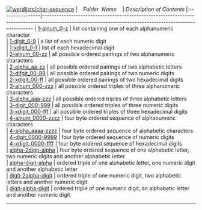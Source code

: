 [![werdlists/char-sequence](https://img.shields.io/badge/werdlists-char-sequence-purple.svg?logo=github&style=popout&longCache=true)](# "werdlists/char-sequence")
|&nbsp;&nbsp;&nbsp;&nbsp;_Folder&nbsp;&nbsp;Name_&nbsp;&nbsp;&nbsp;&nbsp;| _Description of Contents_
|:----------------|--------------------------------------------------------------------------------------------------------------------------------------------------------
| [1-alnum_0-z](1-alnum_0-z.txt) | list containing one of each alphanumeric character  
| [1-digit_0-9](1-digit_0-9.txt) | a list of each numeric digit  
| [1-xdigit_0-f](1-xdigit_0-f.txt) | list of each hexadecimal digit  
| [2-alnum_00-zz](2-alnum_00-zz.txt) | all possible ordered pairings of two alphanumeric characters  
| [2-alpha_aa-zz](2-alpha_aa-zz.txt) | all possible ordered pairings of two alphabetic letters  
| [2-difgit_00-99](2-digit_00-99.txt) | all possible ordered pairings of two numeric digits  
| [2-xdigit_00-ff](2-xdigit_00-ff.txt) | all possible ordered pairings of two hexadecimal digits  
| [3-alnum_000-zzz](3-alnum_000-zzz.txt) | all possible ordered triples of three alphanumeric characters  
| [3-alpha_aaa-zzz](3-alpha_aaa-zzz.txt) | all possible ordered triples of three alphabetic letters  
| [3-digit_000-999](3-digit_000-999.txt) | all possible ordered triples of three numeric digits  
| [3-xdigit_000-fff](3-xdigit_000-fff.txt) | all possible ordered triples of three hexadecimal digits  
| [4-alnum_0000-zzzz](4-alnum_0000-zzzz.txt) | four byte ordered sequence of alphanumeric characters  
| [4-alpha_aaaa-zzzz](4-alpha_aaaa-zzzz.txt) | four byte ordered sequence of alphabetic characters  
| [4-digit_0000-9999](4-digit_0000-9999.txt) | four byte ordered sequence of numeric digits  
| [4-xdigit_0000-ffff](4-xdigit_0000-ffff.txt) | four byte ordered sequence of hexadecimal digits  
| [alpha-2digit-alpha](alpha-2digit-alpha.txt) | four byte ordered sequence of one alphabetic letter, two numeric digits and another alphabetic letter  
| [alpha-digit-alpha](alpha-digit-alpha.txt) | ordered triple of one alphabetic letter, one numeric digit and another alphabetic letter  
| [digit-2alpha-digit](digit-2alpha-digit.txt) | ordered triple of one numeric digit, two alphabetic letters and another numeric digit  
| [digit-alpha-digit](digit-alpha-digit.txt) | ordered triple of one numeric digit, an alphabetic letter and another numeric digit  

* * *

